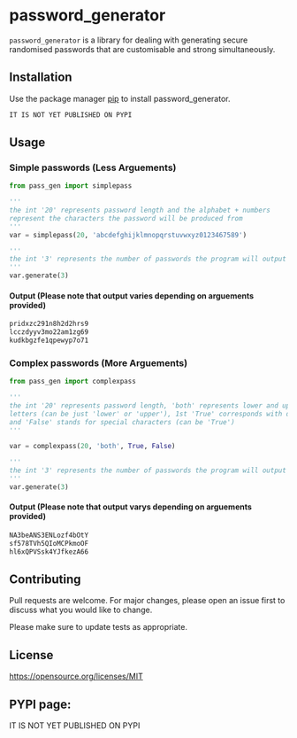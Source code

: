 # password_generator

```password_generator``` is a library for dealing with generating secure randomised passwords that are customisable and strong simultaneously.

## Installation

Use the package manager [pip]() to install password_generator.

```bash
IT IS NOT YET PUBLISHED ON PYPI
```

## Usage
### Simple passwords (Less Arguements)
```python
from pass_gen import simplepass

'''
the int '20' represents password length and the alphabet + numbers
represent the characters the password will be produced from
'''
var = simplepass(20, 'abcdefghijklmnopqrstuvwxyz0123467589')

'''
the int '3' represents the number of passwords the program will output
'''
var.generate(3)
```

#### Output (Please note that output varies depending on arguements provided)

```python
pridxzc291n8h2d2hrs9
lcczdyyv3mo22am1zg69
kudkbgzfe1qpewyp7o71
```

### Complex passwords (More Arguements)

```python
from pass_gen import complexpass

'''
the int '20' represents password length, 'both' represents lower and uppercase
letters (can be just 'lower' or 'upper'), 1st 'True' corresponds with digits (can be 'False')
and 'False' stands for special characters (can be 'True')
'''

var = complexpass(20, 'both', True, False)

'''
the int '3' represents the number of passwords the program will output
'''
var.generate(3)

```

#### Output (Please note that output varys depending on arguements provided)

```python
NA3beANS3ENLozf4bOtY
sf578TVh5QIoMCPkmoOF
hl6xQPVSsk4YJfkezA66
```


## Contributing
Pull requests are welcome. For major changes, please open an issue first to discuss what you would like to change.

Please make sure to update tests as appropriate.

## License
https://opensource.org/licenses/MIT

## PYPI page:
IT IS NOT YET PUBLISHED ON PYPI
